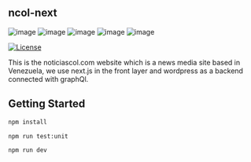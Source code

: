 ## ncol-next
![image](https://img.shields.io/badge/next.js-000000?style=for-the-badge&logo=nextdotjs&logoColor=white)
![image](	https://img.shields.io/badge/TypeScript-007ACC?style=for-the-badge&logo=typescript&logoColor=white)
![image](https://img.shields.io/badge/Wordpress-21759B?style=for-the-badge&logo=wordpress&logoColor=white)
![image](https://img.shields.io/badge/Tailwind_CSS-38B2AC?style=for-the-badge&logo=tailwind-css&logoColor=white)
![image](https://img.shields.io/badge/GraphQl-E10098?style=for-the-badge&logo=graphql&logoColor=white)

[![License](https://img.shields.io/badge/License-Apache_2.0-blue.svg)](https://opensource.org/licenses/Apache-2.0)

This is the noticiascol.com website which is a news media site based in Venezuela, 
we use next.js in the front layer and wordpress as a backend connected with graphQl.

## Getting Started

```bash
npm install
```

```bash
npm run test:unit
```

```bash
npm run dev
```

